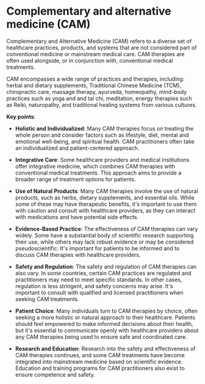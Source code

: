 # Complementary and alternative medicine (CAM)

Complementary and Alternative Medicine (CAM) refers to a diverse set of healthcare practices, products, and systems that are not considered part of conventional medicine or mainstream medical care. CAM therapies are often used alongside, or in conjunction with, conventional medical treatments.

CAM encompasses a wide range of practices and therapies, including: herbal and dietary supplements, Traditional Chinese Medicine (TCM), chiropractic care, massage therapy, ayurveda, homeopathy, mind-body practices such as yoga and and tai chi, meditation, energy therapies such as Reiki, naturopathy, and traditional healing systems from various cultures.

**Key points**:

* **Holistic and Individualized**: Many CAM therapies focus on treating the whole person and consider factors such as lifestyle, diet, mental and emotional well-being, and spiritual health. CAM practitioners often take an individualized and patient-centered approach.

* **Integrative Care**: Some healthcare providers and medical institutions offer integrative medicine, which combines CAM therapies with conventional medical treatments. This approach aims to provide a broader range of treatment options for patients.

* **Use of Natural Products**: Many CAM therapies involve the use of natural products, such as herbs, dietary supplements, and essential oils. While some of these may have therapeutic benefits, it's important to use them with caution and consult with healthcare providers, as they can interact with medications and have potential side effects.

* **Evidence-Based Practice**: The effectiveness of CAM therapies can vary widely. Some have a substantial body of scientific research supporting their use, while others may lack robust evidence or may be considered pseudoscientific. It's important for patients to be informed and to discuss CAM therapies with healthcare providers.

* **Safety and Regulation**: The safety and regulation of CAM therapies can also vary. In some countries, certain CAM practices are regulated and practitioners may need to meet specific standards. In other cases, regulation is less stringent, and safety concerns may arise. It's important to consult with qualified and licensed practitioners when seeking CAM treatments.

* **Patient Choice**: Many individuals turn to CAM therapies by choice, often seeking a more holistic or natural approach to their healthcare. Patients should feel empowered to make informed decisions about their health, but it's essential to communicate openly with healthcare providers about any CAM therapies being used to ensure safe and coordinated care.

* **Research and Education**: Research into the safety and effectiveness of CAM therapies continues, and some CAM treatments have become integrated into mainstream medicine based on scientific evidence. Education and training programs for CAM practitioners also exist to ensure competence and safety.
